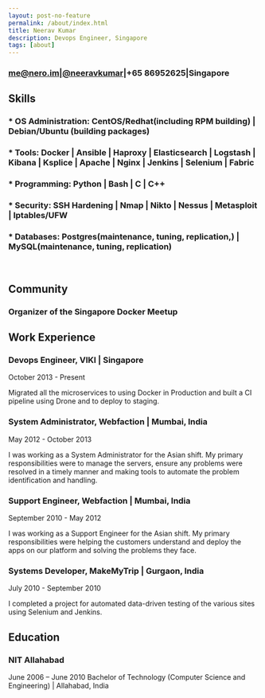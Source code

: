 ```yaml
---
layout: post-no-feature
permalink: /about/index.html
title: Neerav Kumar
description: Devops Engineer, Singapore
tags: [about]
---
```


### [me@nero.im](mailto:me@nero.im)|[@neeravkumar](http://twitter.com/neeravkumar)|+65 86952625|Singapore

## Skills

### * OS Administration: CentOS/Redhat(including RPM building) | Debian/Ubuntu (building packages)

### * Tools: Docker | Ansible | Haproxy | Elasticsearch | Logstash | Kibana | Ksplice | Apache | Nginx | Jenkins | Selenium | Fabric

### * Programming: Python | Bash | C | C++

### * Security: SSH Hardening | Nmap | Nikto | Nessus | Metasploit | Iptables/UFW

### * Databases: Postgres(maintenance, tuning, replication,) | MySQL(maintenance, tuning, replication)
<br />

## Community

### Organizer of the Singapore Docker Meetup

## Work Experience

### Devops Engineer, VIKI | Singapore

October 2013 - Present

Migrated all the microservices to using Docker in Production and built a CI pipeline using Drone and to deploy to staging.

### System Administrator, Webfaction | Mumbai, India

May 2012 - October 2013

I was working as a System Administrator for the Asian shift. My primary responsibilities were to manage the servers, ensure any problems were resolved in a timely manner and making tools to automate the problem identification and handling.

### Support Engineer, Webfaction | Mumbai, India

September 2010 - May 2012

I was working as a Support Engineer for the Asian shift. My primary responsibilities were helping the customers understand and deploy the apps on our platform and solving the problems they face.

### Systems Developer, MakeMyTrip | Gurgaon, India

July 2010 - September 2010

I completed a project for automated data-driven testing of the various sites using Selenium and Jenkins.

## Education

### NIT Allahabad
June 2006 – June 2010
Bachelor of Technology (Computer Science and Engineering) | Allahabad, India
